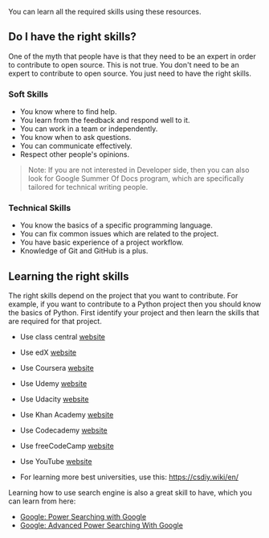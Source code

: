 You can learn all the required skills using these resources.

## Do I have the right skills?
One of the myth that people have is that they need to be an expert in order to contribute to open source. This is not true. You don't need to be an expert to contribute to open source. You just need to have the right skills.

### Soft Skills
- You know where to find help.
- You learn from the feedback and respond well to it.
- You can work in a team or independently.
- You know when to ask questions.
- You can communicate effectively.
- Respect other people's opinions.

> Note: If you are not interested in Developer side, then you can also look for Google Summer Of Docs program, which are specifically tailored for technical writing people.

### Technical Skills
- You know the basics of a specific programming language.
- You can fix common issues which are related to the project.
- You have basic experience of a project workflow.
- Knowledge of Git and GitHub is a plus.

## Learning the right skills
The right skills depend on the project that you want to contribute. For example, if you want to contribute to a Python project then you should know the basics of Python. First identify your project and then learn the skills that are required for that project.

- Use class central [website](https://www.classcentral.com/)
- Use edX [website](https://www.edx.org/) 
- Use Coursera [website](https://www.coursera.org/) 
- Use Udemy [website](https://www.udemy.com/)
- Use Udacity [website](https://www.udacity.com/)
- Use Khan Academy [website](https://www.khanacademy.org/)
- Use Codecademy [website](https://www.codecademy.com/)
- Use freeCodeCamp [website](https://www.freecodecamp.org/)
- Use YouTube [website](https://www.youtube.com/)

- For learning more best universities, use this: https://csdiy.wiki/en/

Learning how to use search engine is also a great skill to have, which you can learn from here:
- [Google: Power Searching with Google](https://www.edx.org/learn/google-power-searching/google-power-searching-with-google)
- [Google: Advanced Power Searching With Google](https://www.edx.org/learn/google-power-searching/google-advanced-power-searching-with-google)

